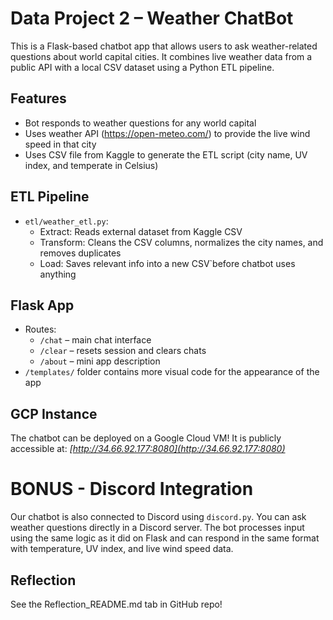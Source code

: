# Data Project 2 – Weather ChatBot

This is a Flask-based chatbot app that allows users to ask weather-related questions about world capital cities. It combines live weather data from a public API with a local CSV dataset using a Python ETL pipeline.

## Features
- Bot responds to weather questions for any world capital
- Uses weather API (https://open-meteo.com/) to provide the live wind speed in that city
- Uses CSV file from Kaggle to generate the ETL script (city name, UV index, and temperate in Celsius)

## ETL Pipeline
- `etl/weather_etl.py`:
  - Extract: Reads external dataset from Kaggle CSV
  - Transform: Cleans the CSV columns, normalizes the city names, and removes duplicates
  - Load: Saves relevant info into a new CSV`before chatbot uses anything

## Flask App
- Routes:
  - `/chat` – main chat interface
  - `/clear` – resets session and clears chats
  - `/about` – mini app description
- `/templates/` folder contains more visual code for the appearance of the app

## GCP Instance
The chatbot can be deployed on a Google Cloud VM! It is publicly accessible at: *[http://34.66.92.177:8080](http://34.66.92.177:8080)*

# BONUS - Discord Integration
Our chatbot is also connected to Discord using `discord.py`. You can ask weather questions directly in a Discord server. The bot processes input using the same logic as it did on Flask and can respond in the same format with temperature, UV index, and live wind speed data.

## Reflection
See the Reflection_README.md tab in GitHub repo!
